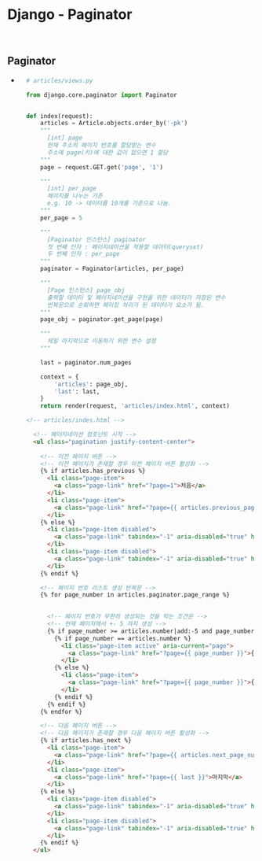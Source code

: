 # Django - Paginator

<br/>

## Paginator
- ```python
    # articles/views.py

    from django.core.paginator import Paginator


    def index(request):
        articles = Article.objects.order_by('-pk')
        """
          [int] page
          현재 주소의 페이지 번호를 할당받는 변수
          주소에 page(키)에 대한 값이 없으면 1 할당
        """
        page = request.GET.get('page', '1')

        """
          [int] per_page
          페이지를 나누는 기준
          e.g. 10 -> 데이터를 10개를 기준으로 나눔.
        """
        per_page = 5

        """
          [Paginator 인스턴스] paginator
          첫 번째 인자 : 페이지네이션을 적용할 데이터(queryset)
          두 번째 인자 : per_page
        """
        paginator = Paginator(articles, per_page)

        """
          [Page 인스턴스] page_obj
          출력할 데이터 및 페이지네이션을 구현을 위한 데이터가 저장된 변수
          반복문으로 순회하면 페이징 처리가 된 데이터가 요소가 됨.
        """
        page_obj = paginator.get_page(page)

        """
          제일 마지막으로 이동하기 위한 변수 설정
        """

        last = paginator.num_pages

        context = {
            'articles': page_obj,
            'last': last,
        }
        return render(request, 'articles/index.html', context)
  ```
  ```html
    <!-- articles/indes.html -->

      <!-- 페이지네이션 컴포넌트 시작 -->
      <ul class="pagination justify-content-center">
        
        <!-- 이전 페이지 버튼 -->
        <!-- 이전 페이지가 존재할 경우 이전 페이지 버튼 활성화 -->
        {% if articles.has_previous %}
          <li class="page-item">
            <a class="page-link" href="?page=1">처음</a>
          </li>
          <li class="page-item">
            <a class="page-link" href="?page={{ articles.previous_page_number }}">이전</a>
          </li>
        {% else %}
          <li class="page-item disabled">
            <a class="page-link" tabindex="-1" aria-disabled="true" href="#">처음</a>
          </li>
          <li class="page-item disabled">
            <a class="page-link" tabindex="-1" aria-disabled="true" href="#">이전</a>
          </li>
        {% endif %}

        <!-- 페이지 번호 리스트 생성 반복문 -->
        {% for page_number in articles.paginator.page_range %}

          
          <!-- 페이지 번호가 무한히 생성되는 것을 막는 조건문 -->
          <!-- 현재 페이지에서 +- 5 까지 생성 -->
          {% if page_number >= articles.number|add:-5 and page_number <= articles.number|add:5 %}
            {% if page_number == articles.number %}
              <li class="page-item active" aria-current="page">
                <a class="page-link" href="?page={{ page_number }}">{{ page_number }}</a>
              </li>
            {% else %}
              <li class="page-item">
                <a class="page-link" href="?page={{ page_number }}">{{ page_number }}</a>
              </li>
            {% endif %}
          {% endif %}
        {% endfor %}

        <!-- 다음 페이지 버튼 -->
        <!-- 다음 페이지가 존재할 경우 다음 페이지 버튼 활성화 -->
        {% if articles.has_next %}
          <li class="page-item">
            <a class="page-link" href="?page={{ articles.next_page_number }}">다음</a>
          </li>
          <li class="page-item">
            <a class="page-link" href="?page={{ last }}">마지막</a>
          </li>
        {% else %}
          <li class="page-item disabled">
            <a class="page-link" tabindex="-1" aria-disabled="true" href="#">다음</a>
          </li>
          <li class="page-item disabled">
            <a class="page-link" tabindex="-1" aria-disabled="true" href="#">마지막</a>
          </li>
        {% endif %}
      </ul>
  ```
